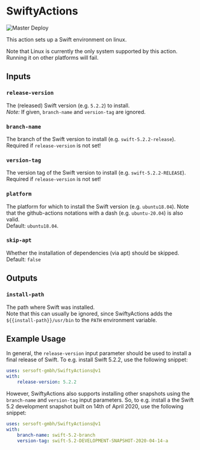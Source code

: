 # SwiftyActions

![Master Deploy](https://github.com/sersoft-gmbh/SwiftyActions/workflows/Master%20Deploy/badge.svg)

This action sets up a Swift environment on linux.

Note that Linux is currently the only system supported by this action. Running it on other platforms will fail.

## Inputs

### `release-version`

The (released) Swift version (e.g. `5.2.2`) to install.<br/>
*Note:* If given, `branch-name` and `version-tag` are ignored.

### `branch-name`

The branch of the Swift version to install (e.g. `swift-5.2.2-release`).<br/>
Required if `release-version` is not set!

### `version-tag`

The version tag of the Swift version to install (e.g. `swift-5.2.2-RELEASE`).<br/>
Required if `release-version` is not set!

### `platform`

The platform for which to install the Swift version (e.g. `ubuntu18.04`). Note that the github-actions notations with a dash (e.g. `ubuntu-20.04`) is also valid.<br/>
Default: `ubuntu18.04`.

### `skip-apt`

Whether the installation of dependencies (via apt) should be skipped.<br/>
Default: `false`

## Outputs

### `install-path`

The path where Swift was installed.<br/>
Note that this can usually be ignored, since SwiftyActions adds the `${{install-path}}/usr/bin` to the `PATH` environment variable.

## Example Usage

In general, the `release-version` input parameter should be used to install a final release of Swift. 
To e.g. install Swift 5.2.2, use the following snippet:
```yaml
uses: sersoft-gmbh/SwiftyActions@v1
with:
    release-version: 5.2.2
```

However, SwiftyActions also supports installing other snapshots using the `branch-name` and `version-tag` input parameters.
So, to e.g. install a the Swift 5.2 development snapshot built on 14th of April 2020, use the following snippet:

```yaml
uses: sersoft-gmbh/SwiftyActions@v1
with:
    branch-name: swift-5.2-branch
    version-tag: swift-5.2-DEVELOPMENT-SNAPSHOT-2020-04-14-a
``` 

